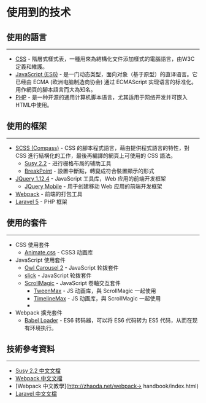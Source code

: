 # 使用到的技术

## 使用的語言
---

* [CSS](https://www.w3.org/Style/CSS/) - 階層式樣式表，一種用來為結構化文件添加樣式的電腦語言，由W3C定義和維護。
* [JavaScript \(ES6\)](http://es6.ruanyifeng.com/) - 是一门动态类型，面向对象（基于原型）的直译语言。它已经由 ECMA (欧洲电脑制造商协会) 通过 ECMAScript 实现语言的标准化。用作網頁的腳本語言而大為知名。
* [PHP](https://secure.php.net/) - 是一种开源的通用计算机脚本语言，尤其适用于网络开发并可嵌入HTML中使用。

## 使用的框架
---

* [SCSS \(Compass\)](http://compass-style.org/) - CSS 的腳本程式語言，藉由提供程式語言的特性，對 CSS 進行結構化的工作，最後再編譯的網頁上可使用的 CSS 語法。
  * [Susy 2.2](http://susy.oddbird.net/) - 进行栅格布局的辅助工具
  * [BreakPoint](http://breakpoint-sass.com/) - 設置中斷點，轉變成符合裝置顯示的形式
* [JQuery 1.12.4](https://jquery.com/) - JavaScript 工具库，Web 应用的前端开发框架
  * [JQuery Mobile](https://jquerymobile.com/) - 用于创建移动 Web 应用的前端开发框架
* [Webpack](https://webpack.github.io/) - 前端的打包工具
* [Laravel 5](https://d.laravel-china.org/) - PHP 框架

## 使用的套件
---

* CSS 使用套件
  * [Animate.css](https://daneden.github.io/animate.css/) - CSS3 动画库
* JavaScript 使用套件
  * [Owl Carousel 2](https://owlcarousel2.github.io/OwlCarousel2/) - JavaScript 轮拨套件
  * [slick](http://kenwheeler.github.io/slick/) - JavaScript 轮拨套件
  * [ScrollMagic](http://scrollmagic.io/) - JavaScript 卷軸交互套件
    * [TweenMax](https://greensock.com/docs/TweenMax) - JS 动画库，與 ScrollMagic 一起使用
    * [TimelineMax](https://greensock.com/docs/TimelineMax) - JS 动画库，與 ScrollMagic 一起使用
    *
* Webpack 擴充套件
  * [Babel Loader](https://babeljs.io/) - ES6 转码器，可以将 ES6 代码转为 ES5 代码，从而在现有环境执行。

## 技術參考資料
---

* [Susy 2.2 中文文檔](https://www.w3cplus.com/preprocessor/susy-docs.html) 
* [Webpack 中文文檔](https://www.webpackjs.com/)
* [Webpack 中文教學](http://zhaoda.net/webpack-> handbook/index.html)
* [Laravel 中文文檔](https://docs.golaravel.com/docs/5.0/installation/)



